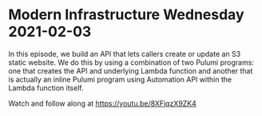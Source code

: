 # Modern Infrastructure Wednesday 2021-02-03

In this episode, we build an API that lets callers create or update an S3 static website.
We do this by using a combination of two Pulumi programs: one that creates the API and
underlying Lambda function and another that is actually an inline Pulumi program using
Automation API within the Lambda function itself.

Watch and follow along at https://youtu.be/8XFjqzX9ZK4

